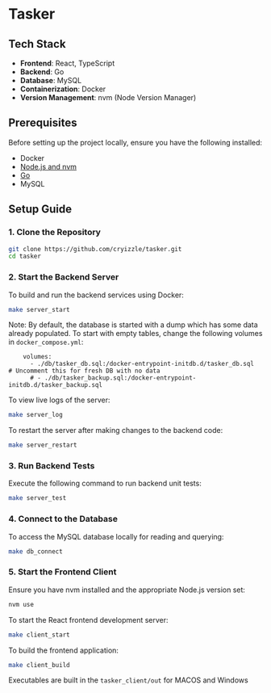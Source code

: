 # Tasker

## Tech Stack

- **Frontend**: React, TypeScript
- **Backend**: Go
- **Database**: MySQL
- **Containerization**: Docker
- **Version Management**: nvm (Node Version Manager)

## Prerequisites

Before setting up the project locally, ensure you have the following installed:

- Docker
- [Node.js and nvm](https://github.com/nvm-sh/nvm)
- [Go](https://golang.org/doc/install)
- MySQL

## Setup Guide

### 1. Clone the Repository

```bash
git clone https://github.com/cryizzle/tasker.git
cd tasker
```

### 2. Start the Backend Server

To build and run the backend services using Docker:

```bash
make server_start
```

Note: By default, the database is started with a dump which has some data already populated. To start with empty tables, change the following volumes in `docker_compose.yml`:
```
    volumes:
      - ./db/tasker_db.sql:/docker-entrypoint-initdb.d/tasker_db.sql  # Uncomment this for fresh DB with no data
      # - ./db/tasker_backup.sql:/docker-entrypoint-initdb.d/tasker_backup.sql
```

To view live logs of the server:

```bash
make server_log
```

To restart the server after making changes to the backend code:

```bash
make server_restart
```

### 3. Run Backend Tests

Execute the following command to run backend unit tests:

```bash
make server_test
```

### 4. Connect to the Database

To access the MySQL database locally for reading and querying:

```bash
make db_connect
```

### 5. Start the Frontend Client

Ensure you have nvm installed and the appropriate Node.js version set:

```bash
nvm use
```

To start the React frontend development server:

```bash
make client_start
```

To build the frontend application:

```bash
make client_build
```
Executables are built in the `tasker_client/out` for MACOS and Windows
